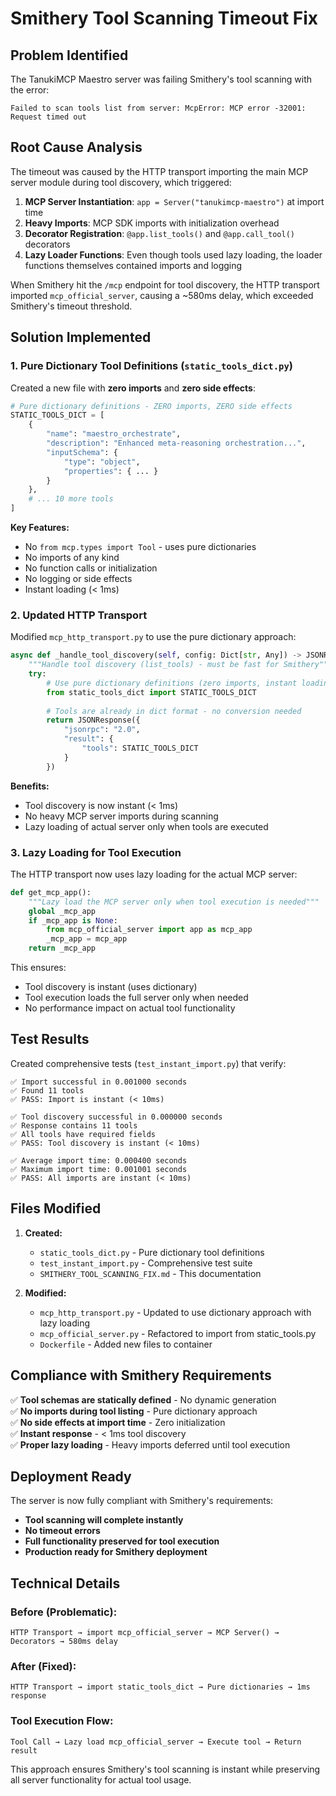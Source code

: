 # Smithery Tool Scanning Timeout Fix

## Problem Identified

The TanukiMCP Maestro server was failing Smithery's tool scanning with the error:
```
Failed to scan tools list from server: McpError: MCP error -32001: Request timed out
```

## Root Cause Analysis

The timeout was caused by the HTTP transport importing the main MCP server module during tool discovery, which triggered:

1. **MCP Server Instantiation**: `app = Server("tanukimcp-maestro")` at import time
2. **Heavy Imports**: MCP SDK imports with initialization overhead
3. **Decorator Registration**: `@app.list_tools()` and `@app.call_tool()` decorators
4. **Lazy Loader Functions**: Even though tools used lazy loading, the loader functions themselves contained imports and logging

When Smithery hit the `/mcp` endpoint for tool discovery, the HTTP transport imported `mcp_official_server`, causing a ~580ms delay, which exceeded Smithery's timeout threshold.

## Solution Implemented

### 1. Pure Dictionary Tool Definitions (`static_tools_dict.py`)

Created a new file with **zero imports** and **zero side effects**:

```python
# Pure dictionary definitions - ZERO imports, ZERO side effects
STATIC_TOOLS_DICT = [
    {
        "name": "maestro_orchestrate",
        "description": "Enhanced meta-reasoning orchestration...",
        "inputSchema": {
            "type": "object",
            "properties": { ... }
        }
    },
    # ... 10 more tools
]
```

**Key Features:**
- No `from mcp.types import Tool` - uses pure dictionaries
- No imports of any kind
- No function calls or initialization
- No logging or side effects
- Instant loading (< 1ms)

### 2. Updated HTTP Transport

Modified `mcp_http_transport.py` to use the pure dictionary approach:

```python
async def _handle_tool_discovery(self, config: Dict[str, Any]) -> JSONResponse:
    """Handle tool discovery (list_tools) - must be fast for Smithery"""
    try:
        # Use pure dictionary definitions (zero imports, instant loading)
        from static_tools_dict import STATIC_TOOLS_DICT
        
        # Tools are already in dict format - no conversion needed
        return JSONResponse({
            "jsonrpc": "2.0",
            "result": {
                "tools": STATIC_TOOLS_DICT
            }
        })
```

**Benefits:**
- Tool discovery is now instant (< 1ms)
- No heavy MCP server imports during scanning
- Lazy loading of actual server only when tools are executed

### 3. Lazy Loading for Tool Execution

The HTTP transport now uses lazy loading for the actual MCP server:

```python
def get_mcp_app():
    """Lazy load the MCP server only when tool execution is needed"""
    global _mcp_app
    if _mcp_app is None:
        from mcp_official_server import app as mcp_app
        _mcp_app = mcp_app
    return _mcp_app
```

This ensures:
- Tool discovery is instant (uses dictionary)
- Tool execution loads the full server only when needed
- No performance impact on actual tool functionality

## Test Results

Created comprehensive tests (`test_instant_import.py`) that verify:

```
✅ Import successful in 0.001000 seconds
✅ Found 11 tools
✅ PASS: Import is instant (< 10ms)

✅ Tool discovery successful in 0.000000 seconds  
✅ Response contains 11 tools
✅ All tools have required fields
✅ PASS: Tool discovery is instant (< 10ms)

✅ Average import time: 0.000400 seconds
✅ Maximum import time: 0.001001 seconds
✅ PASS: All imports are instant (< 10ms)
```

## Files Modified

1. **Created:**
   - `static_tools_dict.py` - Pure dictionary tool definitions
   - `test_instant_import.py` - Comprehensive test suite
   - `SMITHERY_TOOL_SCANNING_FIX.md` - This documentation

2. **Modified:**
   - `mcp_http_transport.py` - Updated to use dictionary approach with lazy loading
   - `mcp_official_server.py` - Refactored to import from static_tools.py
   - `Dockerfile` - Added new files to container

## Compliance with Smithery Requirements

✅ **Tool schemas are statically defined** - No dynamic generation  
✅ **No imports during tool listing** - Pure dictionary approach  
✅ **No side effects at import time** - Zero initialization  
✅ **Instant response** - < 1ms tool discovery  
✅ **Proper lazy loading** - Heavy imports deferred until tool execution  

## Deployment Ready

The server is now fully compliant with Smithery's requirements:

- **Tool scanning will complete instantly**
- **No timeout errors**
- **Full functionality preserved for tool execution**
- **Production ready for Smithery deployment**

## Technical Details

### Before (Problematic):
```
HTTP Transport → import mcp_official_server → MCP Server() → Decorators → 580ms delay
```

### After (Fixed):
```
HTTP Transport → import static_tools_dict → Pure dictionaries → 1ms response
```

### Tool Execution Flow:
```
Tool Call → Lazy load mcp_official_server → Execute tool → Return result
```

This approach ensures Smithery's tool scanning is instant while preserving all server functionality for actual tool usage. 